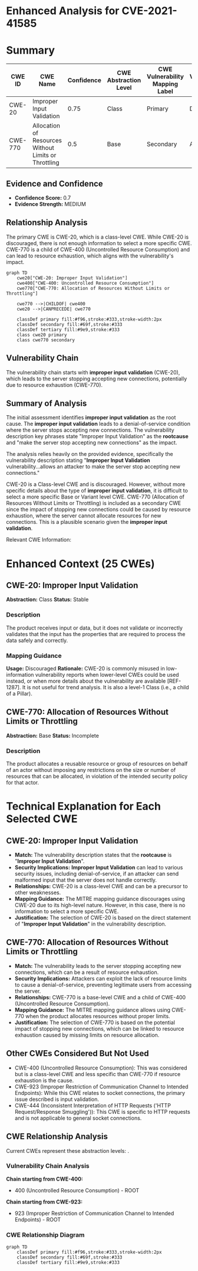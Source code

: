 # Enhanced Analysis for CVE-2021-41585

# Summary
| CWE ID | CWE Name | Confidence | CWE Abstraction Level | CWE Vulnerability Mapping Label | CWE-Vulnerability Mapping Notes |
|---|---|---|---|---|---|
| CWE-20 | Improper Input Validation | 0.75 | Class | Primary | Discouraged |
| CWE-770 | Allocation of Resources Without Limits or Throttling | 0.5 | Base | Secondary | Allowed |

## Evidence and Confidence

*   **Confidence Score:** 0.7
*   **Evidence Strength:** MEDIUM

## Relationship Analysis
The primary CWE is CWE-20, which is a class-level CWE. While CWE-20 is discouraged, there is not enough information to select a more specific CWE. CWE-770 is a child of CWE-400 (Uncontrolled Resource Consumption) and can lead to resource exhaustion, which aligns with the vulnerability's impact.

```mermaid
graph TD
    cwe20["CWE-20: Improper Input Validation"]
    cwe400["CWE-400: Uncontrolled Resource Consumption"]
    cwe770["CWE-770: Allocation of Resources Without Limits or Throttling"]
    
    cwe770 -->|CHILDOF| cwe400
    cwe20 -->|CANPRECEDE| cwe770
    
    classDef primary fill:#f96,stroke:#333,stroke-width:2px
    classDef secondary fill:#69f,stroke:#333
    classDef tertiary fill:#9e9,stroke:#333
    class cwe20 primary
    class cwe770 secondary
```

## Vulnerability Chain
The vulnerability chain starts with **improper input validation** (CWE-20), which leads to the server stopping accepting new connections, potentially due to resource exhaustion (CWE-770).

## Summary of Analysis
The initial assessment identifies **improper input validation** as the root cause. The **improper input validation** leads to a denial-of-service condition where the server stops accepting new connections. The vulnerability description key phrases state "Improper Input Validation" as the **rootcause** and "make the server stop accepting new connections" as the impact.

The analysis relies heavily on the provided evidence, specifically the vulnerability description stating "**Improper Input Validation** vulnerability...allows an attacker to make the server stop accepting new connections."

CWE-20 is a Class-level CWE and is discouraged. However, without more specific details about the type of **improper input validation**, it is difficult to select a more specific Base or Variant level CWE. CWE-770 (Allocation of Resources Without Limits or Throttling) is included as a secondary CWE since the impact of stopping new connections could be caused by resource exhaustion, where the server cannot allocate resources for new connections. This is a plausible scenario given the **improper input validation**.

Relevant CWE Information:

# Enhanced Context (25 CWEs)

## CWE-20: Improper Input Validation
**Abstraction:** Class
**Status:** Stable

### Description
The product receives input or data, but it does
        not validate or incorrectly validates that the input has the
        properties that are required to process the data safely and
        correctly.

### Mapping Guidance
**Usage:** Discouraged
**Rationale:** CWE-20 is commonly misused in low-information vulnerability reports when lower-level CWEs could be used instead, or when more details about the vulnerability are available [REF-1287]. It is not useful for trend analysis. It is also a level-1 Class (i.e., a child of a Pillar).

## CWE-770: Allocation of Resources Without Limits or Throttling
**Abstraction:** Base
**Status:** Incomplete

### Description
The product allocates a reusable resource or group of resources on behalf of an actor without imposing any restrictions on the size or number of resources that can be allocated, in violation of the intended security policy for that actor.

# Technical Explanation for Each Selected CWE

## CWE-20: Improper Input Validation
*   **Match:** The vulnerability description states that the **rootcause** is "**Improper Input Validation**".
*   **Security Implications:** **Improper Input Validation** can lead to various security issues, including denial-of-service, if an attacker can send malformed input that the server does not handle correctly.
*   **Relationships:** CWE-20 is a class-level CWE and can be a precursor to other weaknesses.
*   **Mapping Guidance:** The MITRE mapping guidance discourages using CWE-20 due to its high-level nature. However, in this case, there is no information to select a more specific CWE.
*   **Justification:** The selection of CWE-20 is based on the direct statement of "**Improper Input Validation**" in the vulnerability description.

## CWE-770: Allocation of Resources Without Limits or Throttling
*   **Match:** The vulnerability leads to the server stopping accepting new connections, which can be a result of resource exhaustion.
*   **Security Implications:** Attackers can exploit the lack of resource limits to cause a denial-of-service, preventing legitimate users from accessing the server.
*   **Relationships:** CWE-770 is a base-level CWE and a child of CWE-400 (Uncontrolled Resource Consumption).
*   **Mapping Guidance:** The MITRE mapping guidance allows using CWE-770 when the product allocates resources without proper limits.
*   **Justification:** The selection of CWE-770 is based on the potential impact of stopping new connections, which can be linked to resource exhaustion caused by missing limits on resource allocation.

## Other CWEs Considered But Not Used
*   CWE-400 (Uncontrolled Resource Consumption): This was considered but is a class-level CWE and less specific than CWE-770 if resource exhaustion is the cause.
*   CWE-923 (Improper Restriction of Communication Channel to Intended Endpoints): While this CWE relates to socket connections, the primary issue described is input validation.
*   CWE-444 (Inconsistent Interpretation of HTTP Requests ('HTTP Request/Response Smuggling')): This CWE is specific to HTTP requests and is not applicable to general socket connections.


## CWE Relationship Analysis

Current CWEs represent these abstraction levels: .


### Vulnerability Chain Analysis

**Chain starting from CWE-400:**
- 400 (Uncontrolled Resource Consumption) - ROOT


**Chain starting from CWE-923:**
- 923 (Improper Restriction of Communication Channel to Intended Endpoints) - ROOT



### CWE Relationship Diagram

```mermaid
graph TD
    classDef primary fill:#f96,stroke:#333,stroke-width:2px
    classDef secondary fill:#69f,stroke:#333
    classDef tertiary fill:#9e9,stroke:#333
```